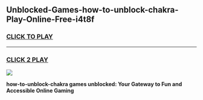 
## Unblocked-Games-how-to-unblock-chakra-Play-Online-Free-i4t8f
<h3>
<a href="https://premium76.site?title=how-to-unblock-chakra&ref=26A">CLICK TO PLAY</a></h3>
<hr>

<h3>
<a href="https://premium76.site?title=how-to-unblock-chakra&ref=26A">CLICK 2 PLAY</a>
  
</h3>

<a href="https://premium76.site?title=how-to-unblock-chakra&ref=26A"><img src="https://clearcache.store/games.png"></a>


**how-to-unblock-chakra games unblocked: Your Gateway to Fun and Accessible Online Gaming**

